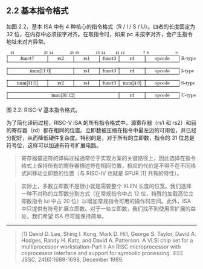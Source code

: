 ## 2.2 基本指令格式 ##

如图 2.2，基本 ISA 中有 4 种核心的指令格式（R / I / S / U）。四者的长度固定为 32 位，在内存中必须按字对齐。在取指令时，如果 pc 未按字对齐，会产生指令地址未对齐异常。

![2.2](img/2-2.png)

图 2.2: RISC-V 基本指令格式。

为了简化译码过程，RISC-V ISA 的所有指令格式中，源寄存器（rs1 和 rs2）和目的寄存器（rd）都在相同的位置。立即数被压缩在指令中最左边的可用位，并已经分配好，从而降低硬件复杂度。特别的是，对于所有的立即数，指令的 31 位总是符号位，这样可以加速有符号扩展电路。

> 寄存器描述符的译码过程通常位于实现方案的关键路径上，因此选择在指令格式上保持所有的寄存器描述符在相同位置，相应的代价是不得不在不同格式间移动立即数的位置（与 RISC-IV 也就是 SPUR [1] 共有的特性）。

> 实际上，多数立即数不是很小就是需要整个 XLEN 长度的位宽。我们选择一种不对称的立即数分割方式（在常规指令中占 12 位，特殊的加载高位立即数指令 lui 中占 20 位）以增加常规指令可用的操作码空间。此外，ISA 中只提供有符号扩展立即数。对于一些立即数，我们找不到使用零扩展的益处，我们希望 ISA 尽可能保持简单。

---

> [1] David D. Lee, Shing I. Kong, Mark D. Hill, George S. Taylor, David A. Hodges, Randy H. Katz, and David A. Patterson. A VLSI chip set for a multiprocessor workstation-Part I: An RISC microprocessor with coprocessor interface and support for symbolic processing. IEEE JSSC, 24(6):1688-1698, December 1989.